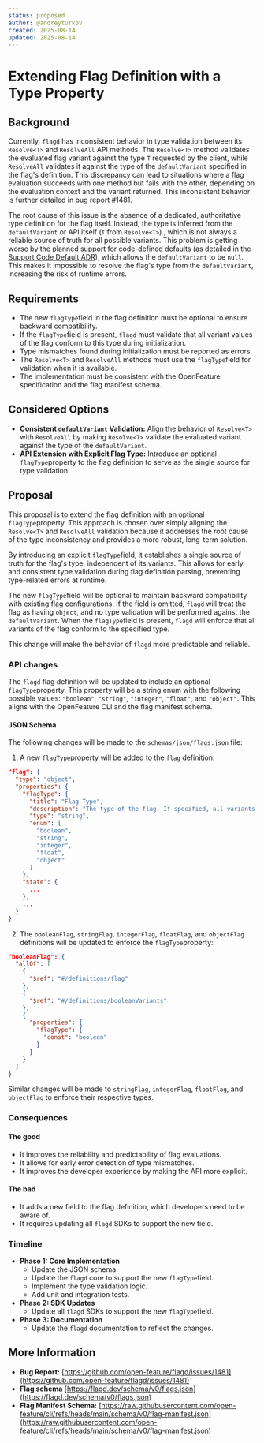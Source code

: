 ```yaml
---
status: proposed
author: @andreyturkov
created: 2025-08-14
updated: 2025-08-14
---
```


# Extending Flag Definition with a Type Property


## Background

Currently, `flagd` has inconsistent behavior in type validation between its `Resolve<T>` and `ResolveAll` API methods. The `Resolve<T>` method validates the evaluated flag variant against the type `T` requested by the client, while `ResolveAll` validates it against the type of the `defaultVariant` specified in the flag's definition. This discrepancy can lead to situations where a flag evaluation succeeds with one method but fails with the other, depending on the evaluation context and the variant returned. This inconsistent behavior is further detailed in bug report #1481.

The root cause of this issue is the absence of a dedicated, authoritative type definition for the flag itself. Instead, the type is inferred from the `defaultVariant` or API itself (`T` from `Resolve<T>`) , which is not always a reliable source of truth for all possible variants. This problem is getting worse by the planned support for code-defined defaults (as detailed in the [Support Code Default ADR](https://github.com/open-feature/flagd/blob/main/docs/architecture-decisions/support-code-default.md)), which allows the `defaultVariant` to be `null`. This makes it impossible to resolve the flag's type from the `defaultVariant`, increasing the risk of runtime errors.


## Requirements

* The new `flagType`field in the flag definition must be optional to ensure backward compatibility.
* If the `flagType`field is present, `flagd` must validate that all variant values of the flag conform to this type during initialization.
* Type mismatches found during initialization must be reported as errors.
* The `Resolve<T>` and `ResolveAll` methods must use the `flagType`field for validation when it is available.
* The implementation must be consistent with the OpenFeature specification and the flag manifest schema.


## Considered Options

* **Consistent `defaultVariant` Validation:** Align the behavior of `Resolve<T>` with `ResolveAll` by making `Resolve<T>` validate the evaluated variant against the type of the `defaultVariant`.
* **API Extension with Explicit Flag Type:** Introduce an optional `flagType`property to the flag definition to serve as the single source for type validation.


## Proposal

This proposal is to extend the flag definition with an optional `flagType`property. This approach is chosen over simply aligning the `Resolve<T>` and `ResolveAll` validation because it addresses the root cause of the type inconsistency and provides a more robust, long-term solution.

By introducing an explicit `flagType`field, it establishes a single source of truth for the flag's type, independent of its variants. This allows for early and consistent type validation during flag definition parsing, preventing type-related errors at runtime.

The new `flagType`field will be optional to maintain backward compatibility with existing flag configurations. If the field is omitted, `flagd` will treat the flag as having `object`, and no type validation will be performed against the `defaultVariant`. When the `flagType`field is present, `flagd` will enforce that all variants of the flag conform to the specified type.

This change will make the behavior of `flagd` more predictable and reliable.


### API changes

The `flagd` flag definition will be updated to include an optional `flagType`property. This property will be a string enum with the following possible values: `"boolean"`, `"string"`, `"integer"`, `"float"`, and `"object"`. This aligns with the OpenFeature CLI and the flag manifest schema.

#### JSON Schema

The following changes will be made to the `schemas/json/flags.json` file:

1.  A new `flagType`property will be added to the `flag` definition:

```json
"flag": {
  "type": "object",
  "properties": {
    "flagType": {
      "title": "Flag Type",
      "description": "The type of the flag. If specified, all variants must conform to this type.",
      "type": "string",
      "enum": [
        "boolean",
        "string",
        "integer",
        "float",
        "object"
      ]
    },
    "state": {
      ...
    },
    ...
  }
}
```

2.  The `booleanFlag`, `stringFlag`, `integerFlag`, `floatFlag`, and `objectFlag` definitions will be updated to enforce the `flagType`property:

```json
"booleanFlag": {
  "allOf": [
    {
      "$ref": "#/definitions/flag"
    },
    {
      "$ref": "#/definitions/booleanVariants"
    },
    {
      "properties": {
        "flagType": {
          "const": "boolean"
        }
      }
    }
  ]
}
```

Similar changes will be made to `stringFlag`, `integerFlag`, `floatFlag`, and `objectFlag` to enforce their respective types.

### Consequences

#### The good
  * It improves the reliability and predictability of flag evaluations.
  * It allows for early error detection of type mismatches.
  * It improves the developer experience by making the API more explicit.

#### The bad
  * It adds a new field to the flag definition, which developers need to be aware of.
  * It requires updating all `flagd` SDKs to support the new field.

### Timeline

* **Phase 1: Core Implementation**
    * Update the JSON schema.
    * Update the `flagd` core to support the new `flagType`field.
    * Implement the type validation logic.
    * Add unit and integration tests.
* **Phase 2: SDK Updates**
    * Update all `flagd` SDKs to support the new `flagType`field.
* **Phase 3: Documentation**
    * Update the `flagd` documentation to reflect the changes.


## More Information

* **Bug Report:** [https://github.com/open-feature/flagd/issues/1481](https://github.com/open-feature/flagd/issues/1481)
* **Flag schema** [https://flagd.dev/schema/v0/flags.json](https://flagd.dev/schema/v0/flags.json)
* **Flag Manifest Schema:** [https://raw.githubusercontent.com/open-feature/cli/refs/heads/main/schema/v0/flag-manifest.json](https://raw.githubusercontent.com/open-feature/cli/refs/heads/main/schema/v0/flag-manifest.json)